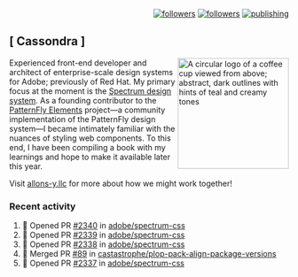 <p align="right"><a rel="me" href="https://front-end.social/@castastrophe">
    <img alt="followers" title="Follow me on Mastodon" src="https://img.shields.io/mastodon/follow/109297102751309835?domain=https%3A%2F%2Ffront-end.social&label=Follow&logo=mastodon&logoColor=white&style=for-the-badge&labelColor=008080&color=006969"/></a>
  <a href="https://codepen.io/castastrophe/">
    <img alt="followers" title="Follow me on CodePen" src="https://img.shields.io/badge/16-1?color=640464&labelColor=7c007c&style=for-the-badge&logo=codepen&label=Follow"/></a>
<a href="https://castastrophe.medium.com/">
    <img alt="publishing" title="View articles on Medium" src="https://img.shields.io/badge/107-1?color=666&labelColor=444&label=subscribe&logo=medium&logoColor=white&style=for-the-badge"/></a>
</p>

## [&nbsp;Cassondra&nbsp;]

<img align="right" src="https://github-production-user-asset-6210df.s3.amazonaws.com/1840295/253016758-ba468774-1cd3-42c2-8f43-947b5eeb5edf.png" height="200" alt="A circular logo of a coffee cup viewed from above; abstract, dark outlines with hints of teal and creamy tones">

Experienced front-end developer and architect of enterprise-scale design systems for Adobe; previously of Red Hat. My primary focus at the moment is the [Spectrum design system](https://github.com/adobe/spectrum-css). As a founding contributor to the [PatternFly&nbsp;Elements](https://github.com/patternfly/patternfly-elements) project&mdash;a community implementation of the PatternFly design system&mdash;I became intimately familiar with the nuances of styling web components. To this end, I have been compiling a book with my learnings and hope to make it available later this year.

Visit [allons-y.llc](http://allons-y.llc/) for more about how we might work together!

### Recent activity

<!--START_SECTION:activity-->
1. 💪 Opened PR [#2340](https://github.com/adobe/spectrum-css/pull/2340) in [adobe/spectrum-css](https://github.com/adobe/spectrum-css)
2. 💪 Opened PR [#2339](https://github.com/adobe/spectrum-css/pull/2339) in [adobe/spectrum-css](https://github.com/adobe/spectrum-css)
3. 💪 Opened PR [#2338](https://github.com/adobe/spectrum-css/pull/2338) in [adobe/spectrum-css](https://github.com/adobe/spectrum-css)
4. 🎉 Merged PR [#89](https://github.com/castastrophe/plop-pack-align-package-versions/pull/89) in [castastrophe/plop-pack-align-package-versions](https://github.com/castastrophe/plop-pack-align-package-versions)
5. 💪 Opened PR [#2337](https://github.com/adobe/spectrum-css/pull/2337) in [adobe/spectrum-css](https://github.com/adobe/spectrum-css)
<!--END_SECTION:activity-->
